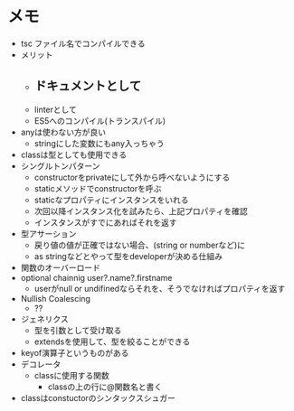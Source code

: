 # メモ

- tsc ファイル名でコンパイルできる
- メリット
  - ドキュメントとして
    - 
  - linterとして
  - ES5へのコンパイル(トランスパイル)
- anyは使わない方が良い
  - stringにした変数にもany入っちゃう
- classは型としても使用できる
- シングルトンパターン
  - constructorをprivateにして外から呼べないようにする
  - staticメソッドでconstructorを呼ぶ
  - staticなプロパティにインスタンスをいれる
  - 次回以降インスタンス化を試みたら、上記プロパティを確認
  - インスタンスがすでにあればそれを返す
- 型アサーション
  - 戻り値の値が正確ではない場合、(string or numberなど)に
  - as stringなどとやって型をdeveloperが決める仕組み
- 関数のオーバーロード
- optional chainnig user?.name?.firstname
  - userがnull or undifinedならそれを、そうでなければプロパティを返す
- Nullish Coalescing
  - ??
- ジェネリクス
  - 型を引数として受け取る
  - extendsを使用して、型を絞ることができる
- keyof演算子というものがある
- デコレータ
  - classに使用する関数
    - classの上の行に@関数名と書く
- classはconstuctorのシンタックスシュガー
